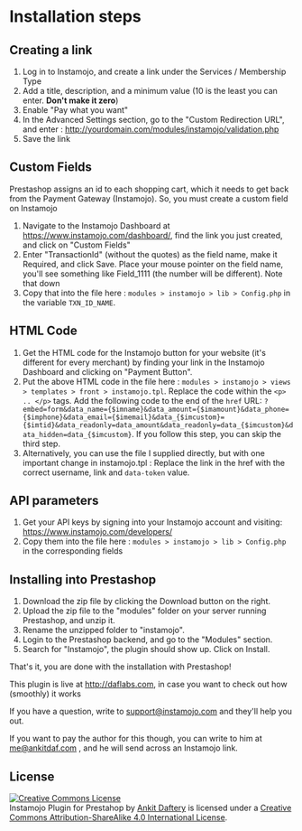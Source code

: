 Installation steps
===================

Creating a link
---------------

1. Log in to Instamojo, and create a link under the Services / Membership Type
2. Add a title, description, and a minimum value (10 is the least you can enter. **Don't make it zero**)
3. Enable "Pay what you want"
4. In the Advanced Settings section, go to the "Custom Redirection URL", and enter : http://yourdomain.com/modules/instamojo/validation.php
5. Save the link


Custom Fields
--------------

Prestashop assigns an id to each shopping cart, which it needs to get back from the Payment Gateway (Instamojo). So, you must create a custom field on Instamojo

1. Navigate to the Instamojo Dashboard at https://www.instamojo.com/dashboard/, find the link you just created, and click on "Custom Fields"
2. Enter "TransactionId" (without the quotes) as the field name, make it Required, and click Save. Place your mouse pointer on the field name, you'll see something like Field_1111 (the number will be different). Note that down
3. Copy that into the file here : `modules > instamojo > lib > Config.php` in the variable `TXN_ID_NAME`.


HTML Code
---------

1. Get the HTML code for the Instamojo button for your website (it's different for every merchant) by finding your link in the Instamojo Dashboard and clicking on "Payment Button".
2. Put the above HTML code in the file here : `modules > instamojo > views > templates > front > instamojo.tpl`. Replace the code within the `<p> .. </p>` tags. Add the following code to the end of the `href` URL: `?embed=form&data_name={$imname}&data_amount={$imamount}&data_phone={$imphone}&data_email={$imemail}&data_{$imcustom}={$imtid}&data_readonly=data_amount&data_readonly=data_{$imcustom}&data_hidden=data_{$imcustom}`. If you follow this step, you can skip the third step.
3. Alternatively, you can use the file I supplied directly, but with one important change in instamojo.tpl : Replace the link in the href with the correct username, link and `data-token` value.

API parameters
---------------

1. Get your API keys by signing into your Instamojo account and visiting: https://www.instamojo.com/developers/
2. Copy them into the file here : `modules > instamojo > lib > Config.php` in the corresponding fields


Installing into Prestashop
---------------------------

1. Download the zip file by clicking the Download button on the right.
2. Upload the zip file to the "modules" folder on your server running Prestashop, and unzip it.
3. Rename the unzipped folder to "instamojo".
4. Login to the Prestashop backend, and go to the "Modules" section.
5. Search for "Instamojo", the plugin should show up. Click on Install.

That's it, you are done with the installation with Prestashop!

This plugin is live at http://daflabs.com, in case you want to check out how (smoothly) it works

If you have a question, write to support@instamojo.com and they'll help you out.

If you want to pay the author for this though, you can write to him at me@ankitdaf.com , and he will send across an Instamojo link.


License
--------

<a rel="license" href="http://creativecommons.org/licenses/by-sa/4.0/"><img alt="Creative Commons License" style="border-width:0" src="https://i.creativecommons.org/l/by-sa/4.0/88x31.png" /></a><br /><span xmlns:dct="http://purl.org/dc/terms/" property="dct:title">Instamojo Plugin for Prestahop</span> by <a xmlns:cc="http://creativecommons.org/ns#" href="http://ankitdaf.com" property="cc:attributionName" rel="cc:attributionURL">Ankit Daftery</a> is licensed under a <a rel="license" href="http://creativecommons.org/licenses/by-sa/4.0/">Creative Commons Attribution-ShareAlike 4.0 International License</a>.
